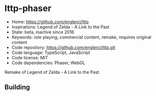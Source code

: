 # lttp-phaser

- Home: https://github.com/englercj/lttp
- Inspirations: Legend of Zelda - A Link to the Past
- State: beta, inactive since 2016
- Keywords: role playing, commercial content, remake, requires original content
- Code repository: https://github.com/englercj/lttp.git
- Code language: TypeScript, JavaScript
- Code license: MIT
- Code dependencies: Phaser, WebGL

Remake of Legend of Zelda - A Link to the Past.

## Building
